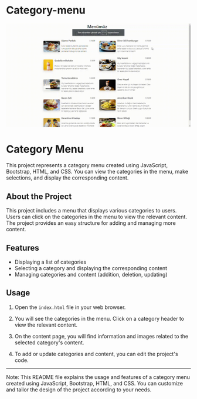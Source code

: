 # Category-menu

<img src="/gif/gif.gif"/>

# Category Menu

This project represents a category menu created using JavaScript, Bootstrap, HTML, and CSS. You can view the categories in the menu, make selections, and display the corresponding content.

## About the Project

This project includes a menu that displays various categories to users. Users can click on the categories in the menu to view the relevant content. The project provides an easy structure for adding and managing more content.

## Features

- Displaying a list of categories
- Selecting a category and displaying the corresponding content
- Managing categories and content (addition, deletion, updating)

## Usage

1. Open the `index.html` file in your web browser.

2. You will see the categories in the menu. Click on a category header to view the relevant content.

3. On the content page, you will find information and images related to the selected category's content.

4. To add or update categories and content, you can edit the project's code.

---

Note: This README file explains the usage and features of a category menu created using JavaScript, Bootstrap, HTML, and CSS. You can customize and tailor the design of the project according to your needs.

